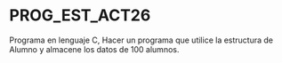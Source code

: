 # PROG_EST_ACT26
Programa en lenguaje C, Hacer un programa que utilice la estructura de Alumno y almacene los datos de 100 alumnos.
